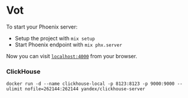 # Vot

To start your Phoenix server:

  * Setup the project with `mix setup`
  * Start Phoenix endpoint with `mix phx.server`

Now you can visit [`localhost:4000`](http://localhost:4000) from your browser.

### ClickHouse

`docker run -d --name clickhouse-local -p 8123:8123 -p 9000:9000 --ulimit nofile=262144:262144 yandex/clickhouse-server`
